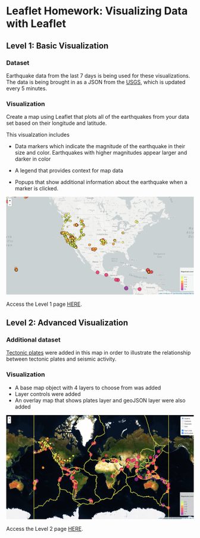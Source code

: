 # Leaflet Homework: Visualizing Data with Leaflet

## Level 1: Basic Visualization

### Dataset
Earthquake data from the last 7 days is being used for these visualizations. The data is being brought in as a JSON from the [USGS](http://earthquake.usgs.gov/earthquakes/feed/v1.0/geojson.php), which is updated every 5 minutes.

### Visualization
Create a map using Leaflet that plots all of the earthquakes from your data set based on their longitude and latitude.

This visualzation includes
   * Data markers which indicate the magnitude of the earthquake in their size and color. Earthquakes with higher magnitudes appear larger and darker in color

   * A legend that provides context for map data

   * Popups that show additional information about the earthquake when a marker is clicked.

![Step-1](Images/Leaflet_Step_1.png)

Access the Level 1 page [HERE](https://xpolny.github.io/Leaflet-Challenge/Leaflet-Step-1/index.html).


## Level 2: Advanced Visualization

### Additional dataset
[Tectonic plates](https://github.com/fraxen/tectonicplates) were added in this map in order to illustrate the relationship between tectonic plates and seismic activity.

### Visualization

* A base map object with 4 layers to choose from was added 
* Layer controls were added
* An overlay map that shows plates layer and geoJSON layer were also added

![Step-2](Images/Leaflet_Step_2.png)

Access the Level 2 page [HERE](https://xpolny.github.io/Leaflet-Challenge/Leaflet-Step-2/index.html).

